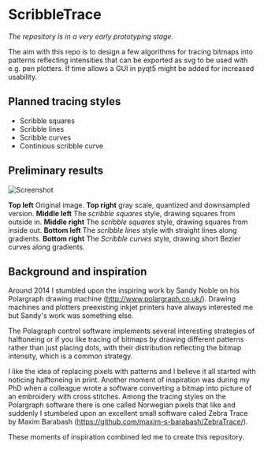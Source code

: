 # ScribbleTrace

_The repository is in a very early prototyping stage._

The aim with this repo is to design a few algorithms for tracing bitmaps into patterns reflecting intensities that can be exported as svg to be used with e.g. pen plotters. If time allows a GUI in pyqt5 might be added for increased usability.

## Planned tracing styles

* Scribble squares
* Scribble lines
* Scribble curves
* Continious scribble curve


## Preliminary results

![Screenshot](https://github.com/kylberg/ScribbleTrace/blob/personal/kylberg/PoC-scribble-squares/examples.png)

__Top left__ Original image. __Top right__ gray scale, quantized and downsampled version. __Middle left__ The _scribble squares_ style, drawing squares from outside in.  __Middle right__ The _scribble squares_ style, drawing squares from inside out. __Bottom left__ The _scribble lines_ style with straight lines along gradients.  __Bottom right__ The _Scribble curves_ style, drawing short Bezier curves along gradients.

## Background and inspiration
Around 2014 I stumbled upon the inspiring work by Sandy Noble on his Polargraph drawing machine (http://www.polargraph.co.uk/). Drawing machines and plotters preexisting inkjet printers have always interested me but Sandy's work was something else.

The Polagraph control software implements several interesting strategies of halftoneing or if you like tracing of bitmaps by drawing different patterns rather than just placing dots, with their distribution reflecting the bitmap intensity, which is a common strategy.

I like the idea of replacing pixels with patterns and I believe it all started with noticing halftoneing in print. Another moment of inspiration was during my PhD when a colleague wrote a software converting a bitmap into picture of an embroidery with cross stitches. Among the tracing styles on the Polargraph software there is one called Norwegian pixels that like and suddenly I stumbeled upon an excellent small software caled Zebra Trace by Maxim Barabash (https://github.com/maxim-s-barabash/ZebraTrace/). 

These moments of inspiration combined led me to create this repository. 


